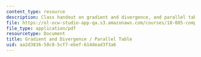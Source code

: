 ```yaml
---
content_type: resource
description: Class handout on gradient and divergence, and parallel tables.
file: https://ol-ocw-studio-app-qa.s3.amazonaws.com/courses/18-085-computational-science-and-engineering-i-fall-2008/aa2d383650c85cf7ebef614dead3f3a6_onepager.pdf
file_type: application/pdf
resourcetype: Document
title: Gradient and Divergence / Parallel Table
uid: aa2d3836-50c8-5cf7-ebef-614dead3f3a6
---
```

